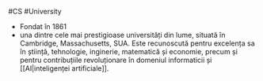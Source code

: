 #CS #University
- Fondat în 1861
- una dintre cele mai prestigioase universități din lume, situată în Cambridge, Massachusetts, SUA. Este recunoscută pentru excelența sa în știință, tehnologie, inginerie, matematică și economie, precum și pentru contribuțiile revoluționare în domeniul informaticii și [[AI|inteligenței artificiale]].
